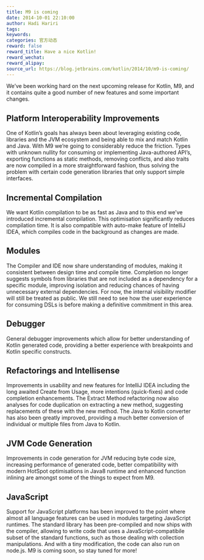 ```yaml
---
title: M9 is coming
date: 2014-10-01 22:10:00
author: Hadi Hariri
tags:
keywords:
categories: 官方动态
reward: false
reward_title: Have a nice Kotlin!
reward_wechat:
reward_alipay:
source_url: https://blog.jetbrains.com/kotlin/2014/10/m9-is-coming/
---
```


We’ve been working hard on the next upcoming release for Kotlin, M9, and it contains quite a good number of new features and some important changes.
## Platform Interoperability Improvements

One of Kotlin’s goals has always been about leveraging existing code, libraries and the JVM ecosystem and being able to mix and match Kotlin and Java. With M9 we’re going to considerably reduce the friction. Types with unknown nullity for consuming or implementing Java-authored API’s, exporting functions as static methods, removing conflicts, and also traits are now compiled in a more straightforward fashion, thus solving the problem with certain code generation libraries that only support simple interfaces.
## Incremental Compilation

We want Kotlin compilation to be as fast as Java and to this end we’ve introduced incremental compilation. This optimisation significantly reduces compilation time. It is also compatible with auto-make feature of IntelliJ IDEA, which compiles code in the background as changes are made.
## Modules

The Compiler and IDE now share understanding of modules, making it consistent between design time and compile time. Completion no longer suggests symbols from libraries that are not included as a dependency for a specific module, improving isolation and reducing chances of having unnecessary external dependencies. For now, the internal visibility modifier will still be treated as public. We still need to see how the user experience for consuming DSLs is before making a definitive commitment in this area.
## Debugger

General debugger improvements which allow for better understanding of Kotlin generated code, providing a better experience with breakpoints and Kotlin specific constructs.
## Refactorings and Intellisense

Improvements in usability and new features for IntelliJ IDEA including the long awaited Create from Usage, more intentions (quick-fixes) and code completion enhancements. The Extract Method refactoring now also analyses for code duplication on extracting a new method, suggesting replacements of these with the new method. The Java to Kotlin converter has also been greatly improved, providing a much better conversion of individual or multiple files from Java to Kotlin.
## JVM Code Generation

Improvements in code generation for JVM reducing byte code size, increasing performance of generated code, better compatibility with modern HotSpot optimisations in Java8 runtime and enhanced function inlining are amongst some of the things to expect from M9.
## JavaScript

Support for JavaScript platforms has been improved to the point where almost all language features can be used in modules targeting JavaScript runtimes. The standard library has been pre-compiled and now ships with the compiler, allowing to write code that uses a JavaScript-compatibile subset of the standard functions, such as those dealing with collection manipulations. And with a tiny modification, the code can also run on node.js.
M9 is coming soon, so stay tuned for more!
